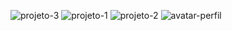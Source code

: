 ![projeto-3](https://github.com/user-attachments/assets/603f8fd4-7a8d-42dd-bec8-dac551195ef8)
![projeto-1](https://github.com/user-attachments/assets/5b8a9846-7e35-48c2-850c-4a52e7737085)
![projeto-2](https://github.com/user-attachments/assets/19f9e156-7c5e-49dc-973d-3dee5e5b85cc)
![avatar-perfil](https://github.com/user-attachments/assets/f17f74d1-b1e3-4521-a952-958eeeff17ca)
